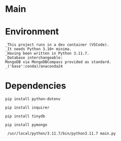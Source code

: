 # Main


# Environment

    _This project runs in a dev container (VSCode). 
    _It needs Python 3.10+ minima. 
    _Having been written in Python 3.11.7.
    _Database interchangeable:
    MongoDB via MongoDBCompass provided as standard.
    _('base':conda)/anaconda24

# Dependencies

    pip install python-dotenv

    pip install inquirer

    pip install tinydb

    pip install pymongo 

     /usr/local/python/3.11.7/bin/python3.11.7 main.py 
